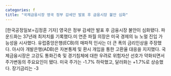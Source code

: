 ```yaml
---
categories: f
title: "국제금융시장 영국 정부 감세안 발표 후 금융시장 불안 심화"
---
```

[한국공정일보=김정훈 기자] 영국은 정부 감세안 발표 후 금융시장 불안이 심화됐다. 파운드화는 37년래 최저치를 기록했다.미 연준 파월 의장은 미국 경제의 뉴 노멀 진입 가능성을 시사했다. 유럽중앙은행(ECB)의 매파적 인사는 더 큰 폭의 금리인상을 주장했다. 아시아 개발은행(ADB)은 자본통제 및 환시 개입을 통한 고환율 대응을 지지했다. 국제금융시장은 고강도 통화긴축 및 경기침체에 대한 우려로 위험자산 선호가 약화되면서 주가변동의 주요요인이 됐다. 미국 주가는 -1.7% 하락했고, 달러화는 +1.7%로 상승했다. 장기금리는 -3